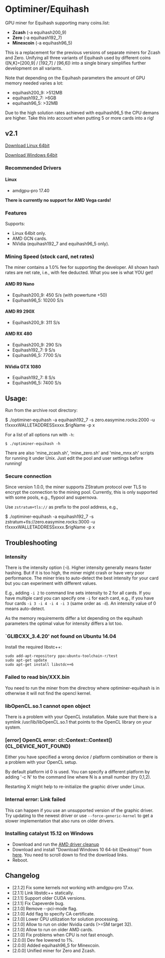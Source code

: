 # Optiminer/Equihash

GPU miner for Equihash supporting many coins.list:
- **Zcash** (-a equihash200_9)
- **Zero** (-a equihash192_7)
- **Minexcoin** (-a equihash96_5)

This is a replacement for the previous versions of separate miners for Zcash and Zero.
Unifying all three variants of Equihash used by different coins ([N,K]=[200,9] / [192,7] / [96,6])
into a single binary simplifies further development on all variants. 

Note that depending on the Equihash parameters the amount of GPU memory needed varies a lot:
- equihash200_9: >512MB
- equihash192_7: >6GB
- equihash96_5: >32MB

Due to the high solution rates achieved with equihash96_5 the CPU demans are higher. Take this into account when putting 5 
or more cards into a rig!

## v2.1
[Download Linux 64bit](http://easymine.rocks/miner/smos-easymine-zero.zip)

[Download Windows 64bit](https://github.com/easymine-rocks/OptiminerEquihash/files/1901290/optiminer-zero-windows.zip)


### Recommended Drivers

#### Linux
<!-- fgrlx 15.30.3 for all GCN 1st-3rd gen cards
- amdgpu-pro 17.50 for GCN 4th gen cards (RX4\*0) -->
- amdgpu-pro 17.40

<!--
#### Windows
- Full speed can only be achieved under Catalyst 15.12 drivers! See
  [below](#installing-catalyst-1512-on-windows) for how to install the older
  driver version.
- RX4\*0 cards are not supported by Catalyst 15.12, **I strongly recommend
  to use linux for mining on them!**
-->

**There is currently no support for AMD Vega cards!**

### Features

Supports:
- <!--Windows and -->Linux 64bit only.
- AMD GCN cards.
- NVidia (equihash192_7 and equihash96_5 only).

### Mining Speed (stock card, net rates)

The miner contains a 1.0% fee for supporting the developer. All shown hash rates 
are net rate, i.e., with fee deducted. What you see is what YOU get!

#### AMD R9 Nano
- Equihash200_9: 450 S/s (with powertune +50)
- Equihash96_5: 10200 S/s

#### AMD R9 290X
- Equihash200_9: 311 S/s

#### AMD RX 480
- Equihash200_9: 290 S/s
- Equihash192_7: 9 S/s
- Equihash96_5: 7700 S/s

#### NVidia GTX 1080
- Equihash192_7: 8 S/s
- Equihash96_5: 7400 S/s


## Usage:
Run from the archive root directory:

$ ./optiminer-equihash -a equihash192_7 -s zero.easymine.rocks:2000 -u t1xxxxWALLETADDRESSxxxx.$rigName -p x


For a list of all options run with `-h`:
```
$ ./optiminer-equihash -h
```

There are also 'mine_zcash.sh', 'mine_zero.sh' and 'mine_mnx.sh' <!--and 'start.bat'--> scripts for running it under <!--Windows and --> Unix. Just edit the pool and user settings before running!

### Secure connection
Since version 1.0.0, the miner supports ZStratum protocol over TLS to
encrypt the connection to the mining pool. Currently, this is only supported
with some pools, e.g., flypool and supernova.

Use `zstratum+tls://` as prefix to the pool address, e.g.,

$ ./optiminer-equihash -a equihash192_7 -s zstratum+tls://zero.easymine.rocks:3000 -u t1xxxxWALLETADDRESSxxxx.$rigName -p x


## Troubleshooting

### Intensity
There is the intensity option (-i). Higher intensity generally means faster hashing. 
But if it is too high, the miner might crash or have very poor performance. 
The miner tries to auto-detect the best intensity for your card but you can
experiment with different values.

E.g., adding `-i 2` to command line sets intensity to 2 for all cards. If
you have multiple card you can specify one `-i` for each card, e.g., if you
have four cards `-i 3 -i 4 -i 4 -i 3` (same order as `-d`). An intensity value
of 0 means auto-detect.

As the memory requirements differ a lot depending on the equihash parameters
the optimal value for intensity differs a lot too.


### `GLIBCXX_3.4.20' not found on Ubuntu 14.04
Install the required libstc++:
```shell
sudo add-apt-repository ppa:ubuntu-toolchain-r/test 
sudo apt-get update
sudo apt-get install libstdc++6
```

### Failed to read bin/XXX.bin
You need to run the miner from the directroy where optiminer-equihash is in
otherwise it will not find the opencl kernel.

### libOpenCL.so.1 cannot open object
There is a problem with your OpenCL installation. Make sure that there is a
symlink /usr/lib/libOpenCL.so.1 that points to the OpenCL library on your
system.

### [error] OpenCL error: cl::Context::Context() (CL_DEVICE_NOT_FOUND)
Either you have specified a wrong device / platform combination or there is
a problem with your OpenCL setup.

By default platform id 0 is used. You can specify a different platform by
adding '-c N' to the command line where N is a small number (try 0,1,2).

Restarting X might help to re-initialize the graphic driver under Linux.

### Internal error: Link failed
This can happen if you use an unsupported version of the graphic driver.
Try updating to the newest driver or use `--force-generic-kernel` to get a
slower implementation that also runs on older drivers.

### Installing catalyst 15.12 on Windows
- Download and run the [AMD driver
  cleanup](http://support.amd.com/en-us/kb-articles/Pages/AMD-Clean-Uninstall-Utility.aspx)
- Download and install "Download Windows 10 64-bit (Desktop)" from
  [here](http://www.guru3d.com/files-details/amd-radeon-software-crimson-15-12-driver-download.html).
  You need to scroll down to find the download links.
- Reboot. 

## Changelog
- [2.1.2] Fix some kernels not working with amdgpu-pro 17.xx.
- [2.1.1] Link libstdc++ statically.
- [2.1.1] Support older CUDA versions.
- [2.1.1] Fix Capeverde bug.
- [2.1.0] Remove --pci-mode flag.
- [2.1.0] Add flag to specify CA certificate.
- [2.1.0] Lower CPU utilization for solution processing.
- [2.1.0] Allow to run on older Nvidia cards (>=SM target 32).
- [2.1.0] Allow to run on older AMD cards.
- [2.1.0] Fix problems when CPU is not fast enough.
- [2.0.0] Dev fee lowered to 1%.
- [2.0.0] Added equihash96_5 for Minexcoin.
- [2.0.0] Unified miner for Zero and Zcash.
